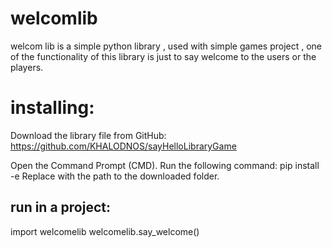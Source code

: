 # welcomlib

welcom lib is a simple python library , used with simple games project , one of the functionality of this library is just to say welcome to the users or the players.

# installing:
Download the library file from GitHub: https://github.com/KHALODNOS/sayHelloLibraryGame

Open the Command Prompt (CMD).
Run the following command:
pip install -e <filepath>
Replace <filepath> with the path to the downloaded folder.

## run in a project:
import welcomelib
welcomelib.say_welcome()